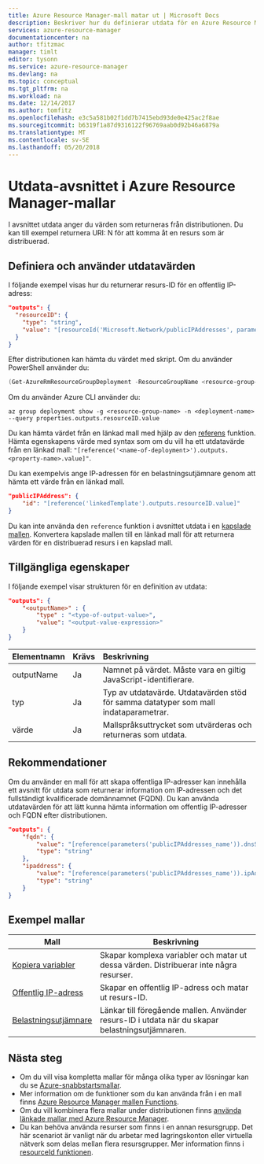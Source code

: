 ```yaml
---
title: Azure Resource Manager-mall matar ut | Microsoft Docs
description: Beskriver hur du definierar utdata för en Azure Resource Manager-mallar med deklarativ JSON-syntax.
services: azure-resource-manager
documentationcenter: na
author: tfitzmac
manager: timlt
editor: tysonn
ms.service: azure-resource-manager
ms.devlang: na
ms.topic: conceptual
ms.tgt_pltfrm: na
ms.workload: na
ms.date: 12/14/2017
ms.author: tomfitz
ms.openlocfilehash: e3c5a581b02f1dd7b7415ebd93de0e425ac2f8ae
ms.sourcegitcommit: b6319f1a87d9316122f96769aab0d92b46a6879a
ms.translationtype: MT
ms.contentlocale: sv-SE
ms.lasthandoff: 05/20/2018
---
```

# <a name="outputs-section-in-azure-resource-manager-templates"></a>Utdata-avsnittet i Azure Resource Manager-mallar
I avsnittet utdata anger du värden som returneras från distributionen. Du kan till exempel returnera URI: N för att komma åt en resurs som är distribuerad.

## <a name="define-and-use-output-values"></a>Definiera och använder utdatavärden

I följande exempel visas hur du returnerar resurs-ID för en offentlig IP-adress:

```json
"outputs": {
  "resourceID": {
    "type": "string",
    "value": "[resourceId('Microsoft.Network/publicIPAddresses', parameters('publicIPAddresses_name'))]"
  }
}
```

Efter distributionen kan hämta du värdet med skript. Om du använder PowerShell använder du:

```powershell
(Get-AzureRmResourceGroupDeployment -ResourceGroupName <resource-group-name> -Name <deployment-name>).Outputs.resourceID.value
```

Om du använder Azure CLI använder du:

```azurecli-interactive
az group deployment show -g <resource-group-name> -n <deployment-name> --query properties.outputs.resourceID.value
```

Du kan hämta värdet från en länkad mall med hjälp av den [referens](resource-group-template-functions-resource.md#reference) funktion. Hämta egenskapens värde med syntax som om du vill ha ett utdatavärde från en länkad mall: `"[reference('<name-of-deployment>').outputs.<property-name>.value]"`.

Du kan exempelvis ange IP-adressen för en belastningsutjämnare genom att hämta ett värde från en länkad mall.

```json
"publicIPAddress": {
    "id": "[reference('linkedTemplate').outputs.resourceID.value]"
}
```

Du kan inte använda den `reference` funktion i avsnittet utdata i en [kapslade mallen](resource-group-linked-templates.md#link-or-nest-a-template). Konvertera kapslade mallen till en länkad mall för att returnera värden för en distribuerad resurs i en kapslad mall.

## <a name="available-properties"></a>Tillgängliga egenskaper

I följande exempel visar strukturen för en definition av utdata:

```json
"outputs": {
    "<outputName>" : {
        "type" : "<type-of-output-value>",
        "value": "<output-value-expression>"
    }
}
```

| Elementnamn | Krävs | Beskrivning |
|:--- |:--- |:--- |
| outputName |Ja |Namnet på värdet. Måste vara en giltig JavaScript-identifierare. |
| typ |Ja |Typ av utdatavärde. Utdatavärden stöd för samma datatyper som mall indataparametrar. |
| värde |Ja |Mallspråksuttrycket som utvärderas och returneras som utdata. |

## <a name="recommendations"></a>Rekommendationer

Om du använder en mall för att skapa offentliga IP-adresser kan innehålla ett avsnitt för utdata som returnerar information om IP-adressen och det fullständigt kvalificerade domännamnet (FQDN). Du kan använda utdatavärden för att lätt kunna hämta information om offentlig IP-adresser och FQDN efter distributionen.

```json
"outputs": {
    "fqdn": {
        "value": "[reference(parameters('publicIPAddresses_name')).dnsSettings.fqdn]",
        "type": "string"
    },
    "ipaddress": {
        "value": "[reference(parameters('publicIPAddresses_name')).ipAddress]",
        "type": "string"
    }
}
```

## <a name="example-templates"></a>Exempel mallar


|Mall  |Beskrivning  |
|---------|---------|
|[Kopiera variabler](https://github.com/Azure/azure-docs-json-samples/blob/master/azure-resource-manager/multipleinstance/copyvariables.json) | Skapar komplexa variabler och matar ut dessa värden. Distribuerar inte några resurser. |
|[Offentlig IP-adress](https://github.com/Azure/azure-docs-json-samples/blob/master/azure-resource-manager/linkedtemplates/public-ip.json) | Skapar en offentlig IP-adress och matar ut resurs-ID. |
|[Belastningsutjämnare](https://github.com/Azure/azure-docs-json-samples/blob/master/azure-resource-manager/linkedtemplates/public-ip-parentloadbalancer.json) | Länkar till föregående mallen. Använder resurs-ID i utdata när du skapar belastningsutjämnaren. |


## <a name="next-steps"></a>Nästa steg
* Om du vill visa kompletta mallar för många olika typer av lösningar kan du se [Azure-snabbstartsmallar](https://azure.microsoft.com/documentation/templates/).
* Mer information om de funktioner som du kan använda från i en mall finns [Azure Resource Manager mallen Functions](resource-group-template-functions.md).
* Om du vill kombinera flera mallar under distributionen finns [använda länkade mallar med Azure Resource Manager](resource-group-linked-templates.md).
* Du kan behöva använda resurser som finns i en annan resursgrupp. Det här scenariot är vanligt när du arbetar med lagringskonton eller virtuella nätverk som delas mellan flera resursgrupper. Mer information finns i [resourceId funktionen](resource-group-template-functions-resource.md#resourceid).